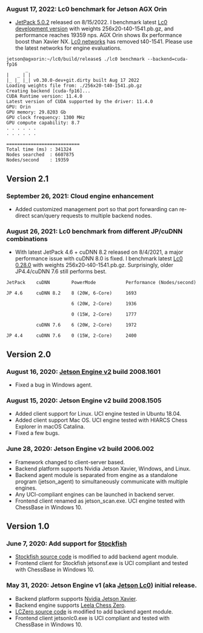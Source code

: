 ### August 17, 2022: Lc0 benchmark for Jetson AGX Orin
* [JetPack 5.0.2](https://developer.nvidia.com/embedded/downloads) released on 8/15/2022. I benchmark latest [Lc0 development version](https://github.com/LeelaChessZero/lc0) with weights 256x20-t40-1541.pb.gz, and performance reaches 19359 nps. AGX Orin shows 8x performance boost than Xavier NX. [Lc0 networks](https://lczero.org/play/networks/bestnets/) has removed t40-1541. Please use the latest networks for engine evaluations.

```
jetson@agxorin:~/lc0/build/release$ ./lc0 benchmark --backend=cuda-fp16
       _
|   _ | |
|_ |_ |_| v0.30.0-dev+git.dirty built Aug 17 2022
Loading weights file from: ./256x20-t40-1541.pb.gz
Creating backend [cuda-fp16]...
CUDA Runtime version: 11.4.0
Latest version of CUDA supported by the driver: 11.4.0
GPU: Orin
GPU memory: 29.8203 Gb
GPU clock frequency: 1300 MHz
GPU compute capability: 8.7
. . . . . .
. . . . . .

===========================
Total time (ms) : 341324
Nodes searched  : 6607875
Nodes/second    : 19359
```

## Version 2.1

### September 26, 2021: Cloud engine enhancement
* Added customized management port so that port forwarding can re-direct scan/query requests to multiple backend nodes. 

### August 26, 2021: Lc0 benchmark from different JP/cuDNN combinations
* With latest JetPack 4.6 + cuDNN 8.2 released on 8/4/2021, a major performance issue with cuDNN 8.0 is fixed. I benchmark latest [Lc0 0.28.0](https://github.com/LeelaChessZero/lc0/releases/tag/v0.28.0) with weights 256x20-t40-1541.pb.gz. Surprisingly, older JP4.4/cuDNN 7.6 still performs best.
```
JetPack    cuDNN        PowerMode           Performance (Nodes/second)

JP 4.6     cuDNN 8.2    8 (20W, 6-Core)     1693

                        6 (20W, 2-Core)     1936

                        0 (15W, 2-Core)     1777
			
           cuDNN 7.6    6 (20W, 2-Core)     1972
			
JP 4.4     cuDNN 7.6    0 (15W, 2-Core)     2400
```

## Version 2.0

### August 16, 2020: [Jetson Engine v2](http://www.ezchess.org/jetson_v2/UserGuide.html) build 2008.1601
* Fixed a bug in Windows agent.

### August 15, 2020: Jetson Engine v2 build 2008.1505
* Added client support for Linux. UCI engine tested in Ubuntu 18.04.
* Added client support Mac OS. UCI engine tested with HIARCS Chess Explorer in macOS Catalina.
* Fixed a few bugs.

### June 28, 2020: Jetson Engine v2 build 2006.002
* Framework changed to client-server based.
* Backend platform supports Nvidia Jetson Xavier, Windows, and Linux.
* Backend agent module is separated from engine as a standalone program (jetson_agent) to simultaneously communicate with multiple engines.
* Any UCI-compliant engines can be launched in backend server. 
* Frontend client renamed as jetson_scan.exe. UCI engine tested with ChessBase in Windows 10.

## Version 1.0

### June 7, 2020: Add support for [Stockfish](https://stockfishchess.org/)
* [Stockfish source code](https://github.com/official-stockfish/Stockfish) is modified to add backend agent module.
* Frontend client for Stockfish jetsonsf.exe is UCI compliant and tested with ChessBase in Windows 10.

### May 31, 2020: Jetson Engine v1 (aka [Jetson Lc0](http://www.ezchess.org/jetson_v1/JetsonLc0UserGuide.html)) initial release. 
* Backend platform supports [Nvidia Jetson Xavier](https://www.nvidia.com/en-us/autonomous-machines/embedded-systems/jetson-xavier-nx/).
* Backend engine supports [Leela Chess Zero](https://lczero.org/).
* [LCZero source code](https://github.com/LeelaChessZero/lc0) is modified to add backend agent module.
* Frontend client jetsonlc0.exe is UCI compliant and tested with ChessBase in Windows 10.
